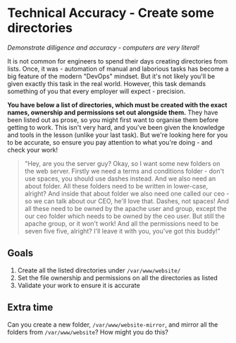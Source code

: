 # Technical Accuracy - Create some directories

_Demonstrate dilligence and accuracy - computers are very literal!_

It is not common for engineers to spend their days creating directories from lists. Once, it was - automation of manual and laborious tasks has become a big feature of the modern "DevOps" mindset. But it's not likely you'll be given exactly this task in the real world. However, this task demands something of you that every employer will expect - precision.

**You have below a list of directories, which must be created with the exact names, ownership and permissions set out alongside them.** They have been listed out as prose, so you might first want to organise them before getting to work. This isn't very hard, and you've been given the knowledge and tools in the lesson (unlike your last task). But we're looking here for you to be accurate, so ensure you pay attention to what you're doing - and check your work!

> "Hey, are you the server guy? Okay, so I want some new folders on the web server. Firstly we need a terms and conditions folder - don't use spaces, you should use dashes instead. And we also need an about folder. All these folders need to be written in lower-case, alright? And inside that about folder we also need one called our ceo - so we can talk about our CEO, he'll love that. Dashes, not spaces! And all these need to be owned by the apache user and group, except the our ceo folder which needs to be owned by the ceo user. But still the apache group, or it won't work! And all the permissions need to be seven five five, alright? I'll leave it with you, you've got this buddy!"

## Goals

1. Create all the listed directories under `/var/www/website/`
1. Set the file ownership and permissions on all the directories as listed
1. Validate your work to ensure it is accurate

## Extra time

Can you create a new folder, `/var/www/website-mirror`, and mirror all the folders from `/var/www/website`? How might you do this?
